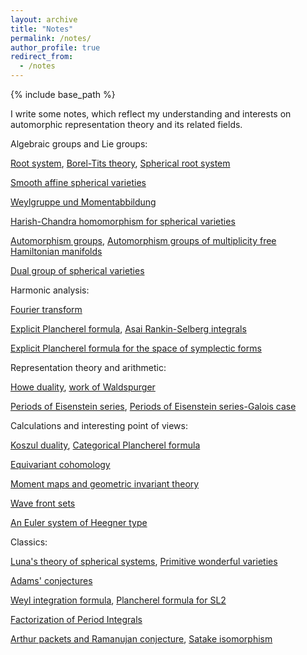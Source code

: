 ```yaml
---
layout: archive
title: "Notes"
permalink: /notes/
author_profile: true
redirect_from:
  - /notes
---
```


{% include base_path %}

I write some notes, which reflect my understanding and interests on automorphic representation theory and its related fields. 

Algebraic groups and Lie groups:

[Root system](https://glucklichrui.github.io/files/Root_system.pdf), [Borel-Tits theory](https://glucklichrui.github.io/files/Borel_Tits_theory.pdf), [Spherical root system](https://glucklichrui.github.io/files/Spherical_root_system.pdf)


[Smooth affine spherical varieties](https://glucklichrui.github.io/files/smooth_affine.pdf)


[Weylgruppe und Momentabbildung](https://glucklichrui.github.io/files/Weylgruppe.pdf)


[Harish-Chandra homomorphism for spherical varieties](https://glucklichrui.github.io/files/Harish_Chandra_homomorphism.pdf) 


[Automorphism groups](https://glucklichrui.github.io/files/Automorphism_groups.pdf), [Automorphism groups of multiplicity free Hamiltonian manifolds](https://glucklichrui.github.io/files/Automorphisms_Hamiltonian.pdf) 


[Dual group of spherical varieties](https://glucklichrui.github.io/files/Dual_group.pdf)


Harmonic analysis: 

[Fourier transform](https://glucklichrui.github.io/files/Fourier_transform.pdf)


[Explicit Plancherel formula](https://glucklichrui.github.io/files/Explicit_Plancherel_formula.pdf), [Asai Rankin-Selberg integrals](https://glucklichrui.github.io/files/Asai_Rankin_Selberg.pdf)  


[Explicit Plancherel formula for the space of symplectic forms](https://glucklichrui.github.io/files/Explicit.pdf) 


Representation theory and arithmetic:

[Howe duality](https://glucklichrui.github.io/files/Howe_duality.pdf), [work of Waldspurger](https://glucklichrui.github.io/files/Work_of_Waldspurger.pdf)


[Periods of Eisenstein series](https://glucklichrui.github.io/files/Eisenstein_series.pdf), [Periods of Eisenstein series-Galois case](https://glucklichrui.github.io/files/Galois_periods.pdf)


Calculations and interesting point of views:   

[Koszul duality](https://glucklichrui.github.io/files/Koszul_duality.pdf), [Categorical Plancherel formula](https://glucklichrui.github.io/files/Categorical_Plancherel_formula.pdf)


[Equivariant cohomology](https://glucklichrui.github.io/files/Equivariant_cohomology.pdf)


[Moment maps and geometric invariant theory](https://glucklichrui.github.io/files/moment_maps.pdf)


[Wave front sets](https://glucklichrui.github.io/files/Wave_front_sets.pdf) 


[An Euler system of Heegner type](https://glucklichrui.github.io/files/Euler_Heegner.pdf) 


Classics: 

[Luna's theory of spherical systems](https://glucklichrui.github.io/files/Spherical_system.pdf), [Primitive wonderful varieties](https://glucklichrui.github.io/files/Primitive_wonderful_varieties.pdf)


[Adams' conjectures](https://glucklichrui.github.io/files/dual_pairs.pdf)


[Weyl integration formula](https://glucklichrui.github.io/files/Weyl_integration_formula.pdf), [Plancherel formula for SL2](https://glucklichrui.github.io/files/Plancherel_formula.pdf)


[Factorization of Period Integrals](https://glucklichrui.github.io/files/Factorization.pdf) 


[Arthur packets and Ramanujan conjecture](https://glucklichrui.github.io/files/Shahidi.pdf), [Satake isomorphism](https://glucklichrui.github.io/files/Satake.pdf)







